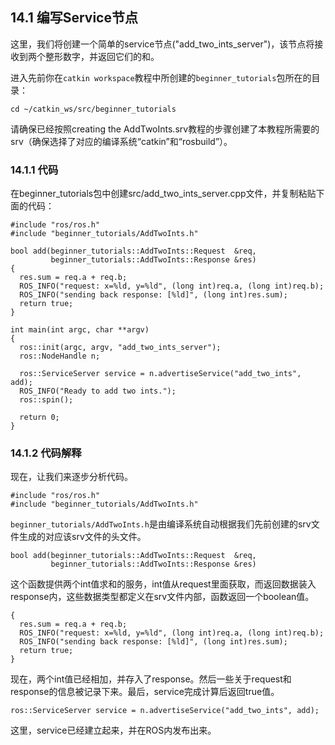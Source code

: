 ## 14.1 编写Service节点
这里，我们将创建一个简单的service节点("add_two_ints_server")，该节点将接收到两个整形数字，并返回它们的和。

进入先前你在`catkin workspace`教程中所创建的`beginner_tutorials`包所在的目录：
```
cd ~/catkin_ws/src/beginner_tutorials
```
请确保已经按照creating the AddTwoInts.srv教程的步骤创建了本教程所需要的srv（确保选择了对应的编译系统“catkin”和“rosbuild”）。

### 14.1.1 代码
在beginner_tutorials包中创建src/add_two_ints_server.cpp文件，并复制粘贴下面的代码：
```
#include "ros/ros.h"
#include "beginner_tutorials/AddTwoInts.h"

bool add(beginner_tutorials::AddTwoInts::Request  &req,
         beginner_tutorials::AddTwoInts::Response &res)
{
  res.sum = req.a + req.b;
  ROS_INFO("request: x=%ld, y=%ld", (long int)req.a, (long int)req.b);
  ROS_INFO("sending back response: [%ld]", (long int)res.sum);
  return true;
}

int main(int argc, char **argv)
{
  ros::init(argc, argv, "add_two_ints_server");
  ros::NodeHandle n;

  ros::ServiceServer service = n.advertiseService("add_two_ints", add);
  ROS_INFO("Ready to add two ints.");
  ros::spin();

  return 0;
}
```
### 14.1.2 代码解释
现在，让我们来逐步分析代码。
```
#include "ros/ros.h"
#include "beginner_tutorials/AddTwoInts.h"
```
`beginner_tutorials/AddTwoInts.h`是由编译系统自动根据我们先前创建的srv文件生成的对应该srv文件的头文件。
```
bool add(beginner_tutorials::AddTwoInts::Request  &req,
         beginner_tutorials::AddTwoInts::Response &res)
```
这个函数提供两个int值求和的服务，int值从request里面获取，而返回数据装入response内，这些数据类型都定义在srv文件内部，函数返回一个boolean值。
```
{
  res.sum = req.a + req.b;
  ROS_INFO("request: x=%ld, y=%ld", (long int)req.a, (long int)req.b);
  ROS_INFO("sending back response: [%ld]", (long int)res.sum);
  return true;
}
```
现在，两个int值已经相加，并存入了response。然后一些关于request和response的信息被记录下来。最后，service完成计算后返回true值。
```
ros::ServiceServer service = n.advertiseService("add_two_ints", add);
```
这里，service已经建立起来，并在ROS内发布出来。